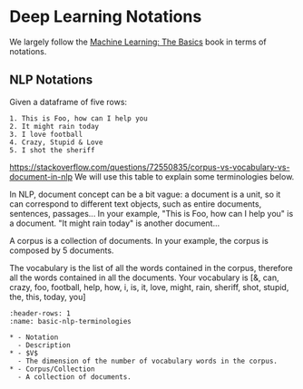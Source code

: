 # Deep Learning Notations

We largely follow the [Machine Learning: The Basics](https://link.springer.com/book/10.1007/978-981-16-8193-6)
book in terms of notations.

## NLP Notations

Given a dataframe of five rows:

```
1. This is Foo, how can I help you
2. It might rain today
3. I love football
4. Crazy, Stupid & Love
5. I shot the sheriff
```
https://stackoverflow.com/questions/72550835/corpus-vs-vocabulary-vs-document-in-nlp
We will use this table to explain some terminologies below.

In NLP, document concept can be a bit vague: a document is a unit, so it can correspond to different text objects, such as entire documents, sentences, passages... In your example, "This is Foo, how can I help you" is a document. "It might rain today" is another document...

A corpus is a collection of documents. In your example, the corpus is composed by 5 documents.

The vocabulary is the list of all the words contained in the corpus, therefore all the words contained in all the documents. Your vocabulary is [&, can, crazy, foo, football, help, how, i, is, it, love, might, rain, sheriff, shot, stupid, the, this, today, you]

```{list-table} Basic NLP Terminologies
:header-rows: 1
:name: basic-nlp-terminologies

* - Notation
  - Description
* - $V$
  - The dimension of the number of vocabulary words in the corpus.
* - Corpus/Collection
  - A collection of documents.
```